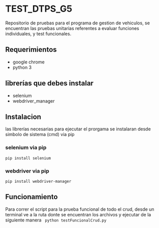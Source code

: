 # TEST_DTPS_G5
Repositorio de pruebas para el programa de gestion de vehiculos, se encuentran las pruebas unitarias referentes a evaluar funciones individuales, y test funcionales.
## Requerimientos
- google chrome
- python 3
## librerías que debes instalar
- selenium
- webdriver_manager
## Instalacion
las librerías necesarias para ejecutar el prorgama se instalaran desde simbolo de sistema (cmd) via pip
### selenium via pip 
<code>pip install selenium</code>
### webdriver via pip
<code>pip install webdriver-manager</code>
## Funcionamiento
Para correr el script para la prueba funcional de todo el crud, desde un terminal ve a la ruta donte se encuentran los archivos y ejecutar de la siguiente manera
<code> python  testFuncionalCrud.py</code>